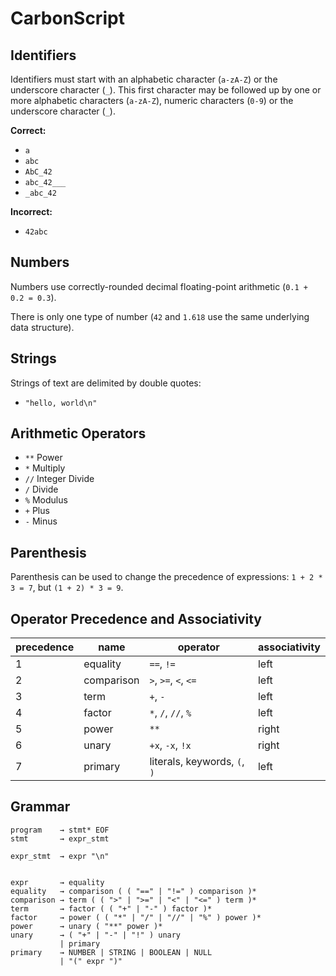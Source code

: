 # CarbonScript

## Identifiers

Identifiers must start with an alphabetic character (`a-zA-Z`) or the
underscore character (`_`). This first character may be followed up by
one or more alphabetic characters (`a-zA-Z`), numeric characters (`0-9`)
or the underscore character (`_`).

**Correct:**

- `a`
- `abc`
- `AbC_42`
- `abc_42___`
- `_abc_42`

**Incorrect:**

- `42abc`

## Numbers

Numbers use correctly-rounded decimal floating-point arithmetic
(`0.1 + 0.2 = 0.3`).

There is only one type of number (`42` and `1.618` use the same
underlying data structure).

## Strings

Strings of text are delimited by double quotes:

- `"hello, world\n"`

## Arithmetic Operators

- `**` Power
- `*` Multiply
- `//` Integer Divide
- `/` Divide
- `%` Modulus
- `+` Plus
- `-` Minus

## Parenthesis

Parenthesis can be used to change the precedence of expressions:
`1 + 2 * 3 = 7`, but `(1 + 2) * 3 = 9`.

## Operator Precedence and Associativity

| precedence | name       | operator                     | associativity |
| ---------- | ---------- | ---------------------------- | ------------- |
| 1          | equality   | `==`, `!=`                   | left          |
| 2          | comparison | `>`, `>=`, `<`, `<=`         | left          |
| 3          | term       | `+`, `-`                     | left          |
| 4          | factor     | `*`, `/`, `//`, `%`          | left          |
| 5          | power      | `**`                         | right         |
| 6          | unary      | `+x`, `-x`, `!x`             | right         |
| 7          | primary    | literals, keywords, `(`, `)` | left          |

## Grammar

```
program    → stmt* EOF
stmt       → expr_stmt

expr_stmt  → expr "\n"


expr       → equality
equality   → comparison ( ( "==" | "!=" ) comparison )*
comparison → term ( ( ">" | ">=" | "<" | "<=" ) term )*
term       → factor ( ( "+" | "-" ) factor )*
factor     → power ( ( "*" | "/" | "//" | "%" ) power )*
power      → unary ( "**" power )*
unary      → ( "+" | "-" | "!" ) unary
           | primary
primary    → NUMBER | STRING | BOOLEAN | NULL
           | "(" expr ")"
```
